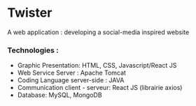 # Twister
A web application : developing a social-media inspired website 
### Technologies :
* Graphic Presentation: HTML, CSS, Javascript/React JS
* Web Service Server : Apache Tomcat
* Coding Language server-side : JAVA
* Communication client - serveur: React JS (librairie axios)
* Database:  MySQL, MongoDB

